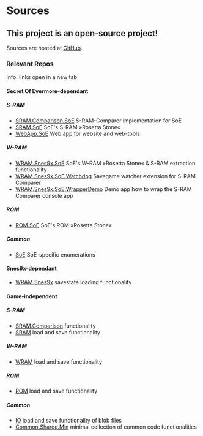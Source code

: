 ﻿# Sources

## This project is an open-source project!

Sources are hosted at <a href="https://github.com/CleanCodeX" target=_>GitHub</a>.

### Relevant Repos

Info: links open in a new tab

#### Secret Of Evermore-dependant 

##### S-RAM
* <a href="https://github.com/CleanCodeX/SRAM.Comparison.SoE" target=_>SRAM.Comparison.SoE</a> S-RAM-Comparer implementation for SoE
* <a href="https://github.com/CleanCodeX/SRAM.SoE" target=_>SRAM.SoE</a> SoE's S-RAM »Rosetta Stone«
* <a href="https://github.com/CleanCodeX/WebApp.SoE" target=_>WebApp.SoE</a> Web app for website and web-tools

##### W-RAM
* <a href="https://github.com/CleanCodeX/WRAM.Snes9x.SoE" target=_>WRAM.Snes9x.SoE</a> SoE's W-RAM »Rosetta Stone« & S-RAM extraction functionality
* <a href="https://github.com/CleanCodeX/SRAM.Comparison.SoE.Watchdog" target=_>WRAM.Snes9x.SoE.Watchdog</a> Savegame watcher extension for S-RAM Comparer
* <a href="https://github.com/CleanCodeX/SRAM.Comparison.SoE.WrapperDemo" target=_>WRAM.Snes9x.SoE.WrapperDemo</a> Demo app how to wrap the S-RAM Comparer console app

##### ROM
* <a href="https://github.com/CleanCodeX/ROM.SoE" target=_>ROM.SoE</a> SoE's ROM »Rosetta Stone«

##### Common
* <a href="https://github.com/CleanCodeX/SoE" target=_>SoE</a> SoE-specific enumerations

#### Snes9x-dependant 
* <a href="https://github.com/CleanCodeX/WRAM.Snes9x" target=_>WRAM.Snes9x</a> savestate loading functionality

#### Game-independent 

##### S-RAM
* <a href="https://github.com/CleanCodeX/SRAM.Comparison" target=_>SRAM.Comparison</a> functionality
* <a href="https://github.com/CleanCodeX/SRAM" target=_>SRAM</a> load and save functionality

##### W-RAM
* <a href="https://github.com/CleanCodeX/WRAM" target=_>WRAM</a> load and save functionality

##### ROM
* <a href="https://github.com/CleanCodeX/ROM" target=_>ROM</a> load and save functionality

##### Common
* <a href="https://github.com/CleanCodeX/IO" target=_>IO</a> load and save functionality of blob files
* <a href="https://github.com/CleanCodeX/Common.Shared.Min" target=_>Common.Shared.Min</a> minimal collection of common code functionalities